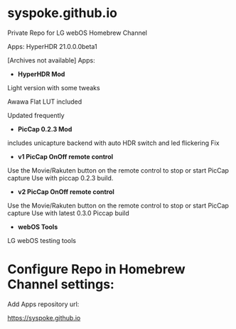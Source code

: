 # syspoke.github.io
Private Repo for LG webOS Homebrew Channel

Apps:
HyperHDR 21.0.0.0beta1



[Archives not available]
Apps:

* __HyperHDR Mod__

Light version with some tweaks

Awawa Flat LUT included

Updated frequently

* __PicCap 0.2.3 Mod__

includes unicapture backend with auto HDR switch and led flickering Fix

* __v1 PicCap OnOff remote control__

Use the Movie/Rakuten button on the remote control to stop or start PicCap capture
Use with piccap 0.2.3 build.

* __v2 PicCap OnOff remote control__

Use the Movie/Rakuten button on the remote control to stop or start PicCap capture
Use with latest 0.3.0 Piccap build

* __webOS Tools__

LG webOS testing tools

# Configure Repo in Homebrew Channel settings:

Add Apps repository url:

https://syspoke.github.io
